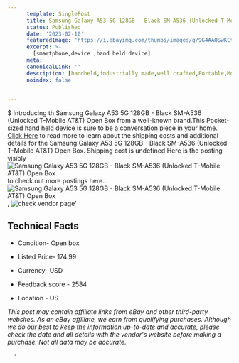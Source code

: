 ```yaml
---
      template: SinglePost
      title: Samsung Galaxy A53 5G 128GB - Black SM-A536 (Unlocked T-Mobile AT&T) Open Box
      status: Published
      date: '2023-02-10'
      featuredImage: 'https://i.ebayimg.com/thumbs/images/g/9G4AAOSwKCtjdqLT/s-l225.jpg'
      excerpt: >-
        [smartphone,device ,hand held device]
      meta:
      canonicalLink: ''
      description: [handheld,industrially made,well crafted,Portable,Mobile,Compact,Convenient,Lightweight,Maneuverable,Man-portable,Miniature,Carriable,Hand-held,Light,Holdable,Transportable,Mobile device,Pocket-sized,On-the-go,Wireless,Cordless,Compact size,Convenient size, smartphone,device ,hand held device]
      noindex: false
      

---
```

$
      Introducing th Samsung Galaxy A53 5G 128GB - Black SM-A536 (Unlocked T-Mobile AT&T) Open Box from a well-known brand.This Pocket-sized hand held device is sure to be a conversation piece in your home. [Click Here](https://www.ebay.com/itm/275544148948?hash=item4027b60bd4%3Ag%3A9G4AAOSwKCtjdqLT&mkevt=1&mkcid=1&mkrid=711-53200-19255-0&campid=%253CePNCampaignId%253E&customid=%253CreferenceId%253E&toolid=10049) to read more to learn about the shipping costs and additional details for the Samsung Galaxy A53 5G 128GB - Black SM-A536 (Unlocked T-Mobile AT&T) Open Box. Shipping cost is undefined.Here is the posting visibly ![Samsung Galaxy A53 5G 128GB - Black SM-A536 (Unlocked T-Mobile AT&T) Open Box](https://i.ebayimg.com/thumbs/images/g/9G4AAOSwKCtjdqLT/s-l225.jpg) to check out more postings here... ![Samsung Galaxy A53 5G 128GB - Black SM-A536 (Unlocked T-Mobile AT&T) Open Box](https://i.ebayimg.com/images/g/9G4AAOSwKCtjdqLT/s-l1600.jpg), ![check vendor page](https://origin-galleryplus.ebayimg.com/ws/web/275544148948_2_0_1/225x225.jpg,https://origin-galleryplus.ebayimg.com/ws/web/275544148948_3_0_1/225x225.jpg)'

      

 ## Technical Facts 



     
      

 - Condition- Open box 


      

 - Listed Price- 174.99 


      

 - Currency- USD 


      

 - Feedback score - 2584 


      

 - Location - US 


      
      

 *_This post may contain affiliate links from eBay and other third-party websites. As an eBay affiliate, we earn from qualifying purchases. Although we do our best to keep the information up-to-date and accurate, please check the date and all details with the vendor's website before making a purchase. Not all data may be accurate._*




      -
